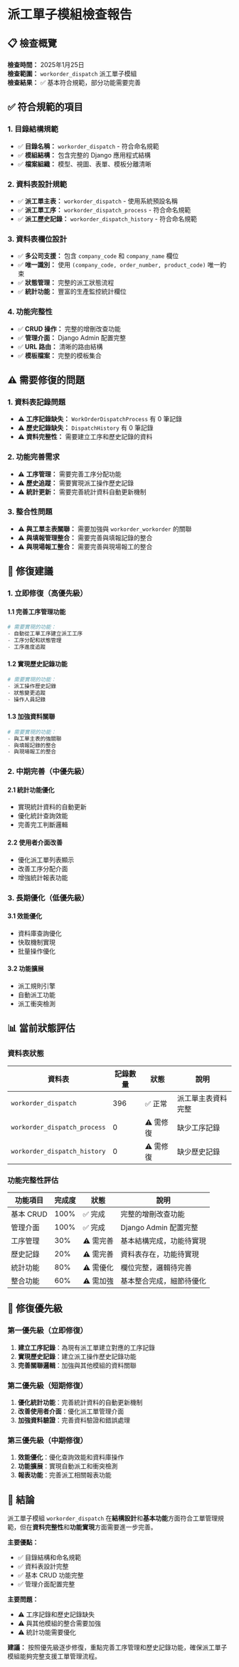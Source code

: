 # 派工單子模組檢查報告

## 📋 檢查概覽

**檢查時間：** 2025年1月25日  
**檢查範圍：** `workorder_dispatch` 派工單子模組  
**檢查結果：** ✅ 基本符合規範，部分功能需要完善

## ✅ 符合規範的項目

### 1. 目錄結構規範
- ✅ **目錄名稱：** `workorder_dispatch` - 符合命名規範
- ✅ **模組結構：** 包含完整的 Django 應用程式結構
- ✅ **檔案組織：** 模型、視圖、表單、模板分離清晰

### 2. 資料表設計規範
- ✅ **派工單主表：** `workorder_dispatch` - 使用系統預設名稱
- ✅ **派工單工序：** `workorder_dispatch_process` - 符合命名規範
- ✅ **派工歷史記錄：** `workorder_dispatch_history` - 符合命名規範

### 3. 資料表欄位設計
- ✅ **多公司支援：** 包含 `company_code` 和 `company_name` 欄位
- ✅ **唯一識別：** 使用 `(company_code, order_number, product_code)` 唯一約束
- ✅ **狀態管理：** 完整的派工狀態流程
- ✅ **統計功能：** 豐富的生產監控統計欄位

### 4. 功能完整性
- ✅ **CRUD 操作：** 完整的增刪改查功能
- ✅ **管理介面：** Django Admin 配置完整
- ✅ **URL 路由：** 清晰的路由結構
- ✅ **模板檔案：** 完整的模板集合

## ⚠️ 需要修復的問題

### 1. 資料表記錄問題
- ⚠️ **工序記錄缺失：** `WorkOrderDispatchProcess` 有 0 筆記錄
- ⚠️ **歷史記錄缺失：** `DispatchHistory` 有 0 筆記錄
- ⚠️ **資料完整性：** 需要建立工序和歷史記錄的資料

### 2. 功能完善需求
- ⚠️ **工序管理：** 需要完善工序分配功能
- ⚠️ **歷史追蹤：** 需要實現派工操作歷史記錄
- ⚠️ **統計更新：** 需要完善統計資料自動更新機制

### 3. 整合性問題
- ⚠️ **與工單主表關聯：** 需要加強與 `workorder_workorder` 的關聯
- ⚠️ **與填報管理整合：** 需要完善與填報記錄的整合
- ⚠️ **與現場報工整合：** 需要完善與現場報工的整合

## 🔧 修復建議

### 1. 立即修復（高優先級）

#### 1.1 完善工序管理功能
```python
# 需要實現的功能：
- 自動從工單工序建立派工工序
- 工序分配和狀態管理
- 工序進度追蹤
```

#### 1.2 實現歷史記錄功能
```python
# 需要實現的功能：
- 派工操作歷史記錄
- 狀態變更追蹤
- 操作人員記錄
```

#### 1.3 加強資料關聯
```python
# 需要實現的功能：
- 與工單主表的強關聯
- 與填報記錄的整合
- 與現場報工的整合
```

### 2. 中期完善（中優先級）

#### 2.1 統計功能優化
- 實現統計資料的自動更新
- 優化統計查詢效能
- 完善完工判斷邏輯

#### 2.2 使用者介面改善
- 優化派工單列表顯示
- 改善工序分配介面
- 增強統計報表功能

### 3. 長期優化（低優先級）

#### 3.1 效能優化
- 資料庫查詢優化
- 快取機制實現
- 批量操作優化

#### 3.2 功能擴展
- 派工規則引擎
- 自動派工功能
- 派工衝突檢測

## 📊 當前狀態評估

### 資料表狀態
| 資料表 | 記錄數量 | 狀態 | 說明 |
|--------|----------|------|------|
| `workorder_dispatch` | 396 | ✅ 正常 | 派工單主表資料完整 |
| `workorder_dispatch_process` | 0 | ⚠️ 需修復 | 缺少工序記錄 |
| `workorder_dispatch_history` | 0 | ⚠️ 需修復 | 缺少歷史記錄 |

### 功能完整性評估
| 功能項目 | 完成度 | 狀態 | 說明 |
|----------|--------|------|------|
| 基本 CRUD | 100% | ✅ 完成 | 完整的增刪改查功能 |
| 管理介面 | 100% | ✅ 完成 | Django Admin 配置完整 |
| 工序管理 | 30% | ⚠️ 需完善 | 基本結構完成，功能待實現 |
| 歷史記錄 | 20% | ⚠️ 需完善 | 資料表存在，功能待實現 |
| 統計功能 | 80% | ⚠️ 需優化 | 欄位完整，邏輯待完善 |
| 整合功能 | 60% | ⚠️ 需加強 | 基本整合完成，細節待優化 |

## 🎯 修復優先級

### 第一優先級（立即修復）
1. **建立工序記錄**：為現有派工單建立對應的工序記錄
2. **實現歷史記錄**：建立派工操作歷史記錄功能
3. **完善關聯邏輯**：加強與其他模組的資料關聯

### 第二優先級（短期修復）
1. **優化統計功能**：完善統計資料的自動更新機制
2. **改善使用者介面**：優化派工單管理介面
3. **加強資料驗證**：完善資料驗證和錯誤處理

### 第三優先級（中期修復）
1. **效能優化**：優化查詢效能和資料庫操作
2. **功能擴展**：實現自動派工和衝突檢測
3. **報表功能**：完善派工相關報表功能

## 📝 結論

派工單子模組 `workorder_dispatch` 在**結構設計**和**基本功能**方面符合工單管理規範，但在**資料完整性**和**功能實現**方面需要進一步完善。

**主要優點：**
- ✅ 目錄結構和命名規範
- ✅ 資料表設計完整
- ✅ 基本 CRUD 功能完整
- ✅ 管理介面配置完整

**主要問題：**
- ⚠️ 工序記錄和歷史記錄缺失
- ⚠️ 與其他模組的整合需要加強
- ⚠️ 統計功能需要優化

**建議：** 按照優先級逐步修復，重點完善工序管理和歷史記錄功能，確保派工單子模組能夠完整支援工單管理流程。 